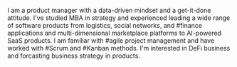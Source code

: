 I am a product manager with a data-driven mindset and a get-it-done attitude. I've studied MBA in strategy and experienced leading a wide range of software products from logistics, social networks, and #finance applications and multi-dimensional marketplace platforms to AI-powered SaaS products. I am familiar with #agile project management and have worked with #Scrum and #Kanban methods. I'm interested in DeFi business and forcasting business strategy in products.
